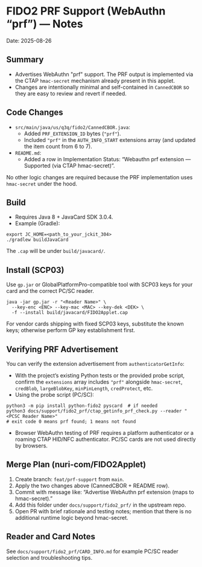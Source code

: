 # FIDO2 PRF Support (WebAuthn “prf”) — Notes

Date: 2025-08-26

## Summary

- Advertises WebAuthn "prf" support. The PRF output is implemented via the CTAP `hmac-secret` mechanism already present in this applet.
- Changes are intentionally minimal and self-contained in `CannedCBOR` so they are easy to review and revert if needed.

## Code Changes

- `src/main/java/us/q3q/fido2/CannedCBOR.java`:
  - Added `PRF_EXTENSION_ID` bytes (`"prf"`).
  - Included `"prf"` in the `AUTH_INFO_START` extensions array (and updated the item count from 6 to 7).
- `README.md`:
  - Added a row in Implementation Status: “Webauthn prf extension — Supported (via CTAP hmac-secret)”.

No other logic changes are required because the PRF implementation uses `hmac-secret` under the hood.

## Build

- Requires Java 8 + JavaCard SDK 3.0.4.
- Example (Gradle):

```
export JC_HOME=<path_to_your_jckit_304>
./gradlew buildJavaCard
```

The `.cap` will be under `build/javacard/`.

## Install (SCP03)

Use `gp.jar` or GlobalPlatformPro-compatible tool with SCP03 keys for your card and the correct PC/SC reader.

```
java -jar gp.jar -r "<Reader Name>" \
  --key-enc <ENC> --key-mac <MAC> --key-dek <DEK> \
  -f --install build/javacard/FIDO2Applet.cap
```

For vendor cards shipping with fixed SCP03 keys, substitute the known keys; otherwise perform GP key establishment first.

## Verifying PRF Advertisement

You can verify the extension advertisement from `authenticatorGetInfo`:

- With the project’s existing Python tests or the provided probe script, confirm the `extensions` array includes `"prf"` alongside `hmac-secret`, `credBlob`, `largeBlobKey`, `minPinLength`, `credProtect`, etc.
- Using the probe script (PC/SC):

```
python3 -m pip install python-fido2 pyscard  # if needed
python3 docs/support/fido2_prf/ctap_getinfo_prf_check.py --reader "<PCSC Reader Name>"
# exit code 0 means prf found; 1 means not found
```
- Browser WebAuthn testing of PRF requires a platform authenticator or a roaming CTAP HID/NFC authenticator. PC/SC cards are not used directly by browsers.

## Merge Plan (nuri-com/FIDO2Applet)

1. Create branch: `feat/prf-support` from `main`.
2. Apply the two changes above (CannedCBOR + README row).
3. Commit with message like: “Advertise WebAuthn prf extension (maps to hmac-secret).”
4. Add this folder under `docs/support/fido2_prf/` in the upstream repo.
5. Open PR with brief rationale and testing notes; mention that there is no additional runtime logic beyond hmac-secret.

## Reader and Card Notes

See `docs/support/fido2_prf/CARD_INFO.md` for example PC/SC reader selection and troubleshooting tips.
